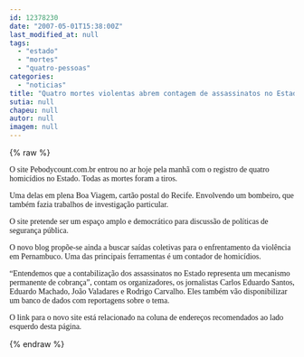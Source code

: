 ```yaml
---
id: 12378230
date: "2007-05-01T15:38:00Z"
last_modified_at: null
tags:
  - "estado"
  - "mortes"
  - "quatro-pessoas"
categories:
  - "noticias"
title: "Quatro mortes violentas abrem contagem de assassinatos no Estado hoje"
sutia: null
chapeu: null
autor: null
imagem: null
---
```

{% raw %}
<p><P><FONT face=Verdana>O site Pebodycount.com.br entrou no ar hoje pela manhã com o registro de quatro homicídios no Estado. Todas as mortes foram a tiros.</FONT></P></p>
<p><P><FONT face=Verdana>Uma delas em plena Boa Viagem, cartão postal do Recife. Envolvendo um bombeiro, que também fazia trabalhos de investigação particular.</FONT></P></p>
<p><P><FONT face=Verdana>O site pretende ser um espaço amplo e democrático para discussão de políticas de segurança pública. </FONT></P></p>
<p><P><FONT face=Verdana>O novo blog&nbsp;propõe-se ainda a buscar saídas coletivas para o enfrentamento da violência em Pernambuco. Uma das principais ferramentas é um contador de homicídios. </FONT></P></p>
<p><P><FONT face=Verdana>“Entendemos que a contabilização dos assassinatos no Estado representa um mecanismo permanente de cobrança”, contam os organizadores, os jornalistas Carlos Eduardo Santos, Eduardo Machado, João Valadares e Rodrigo Carvalho. Eles também vão disponibilizar um banco de dados com reportagens sobre o tema.</FONT></P></p>
<p><P><FONT face=Verdana>O link para o novo site está relacionado na coluna de endereços recomendados ao lado esquerdo desta página. </FONT></P> </p>
{% endraw %}